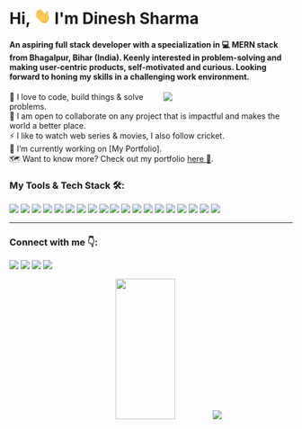 <h1 align="left">Hi, <img src="https://raw.githubusercontent.com/srikanta30/srikanta30/main/assets/wave.gif" width="30"> I'm Dinesh Sharma</h1>

<h4 align="left">An aspiring full stack developer with a specialization in 💻 MERN stack from Bhagalpur, Bihar (India). Keenly interested in problem-solving and making user-centric products, self-motivated and curious. Looking forward to honing my skills in a challenging work environment.</h4>
<img align='right' src="https://c.tenor.com/aD7y5Tg9BzwAAAAC/web-design-modern-web-gif.gif" width="230">


<p align="left">
  🌱 I love to code, build things & solve problems. <br/>
   🤝 I am open to collaborate on any project that is impactful and makes the world a better place. <br/>
   ⚡ I like to watch web series & movies, I also follow cricket.<br/>
   🔭 I’m currently working on [My Portfolio].<br/>
  🗺️ Want to know more? Check out my portfolio <a href="https://dineshsharma.netlify.app/"> here 🔗</a>. <br/>
</p>

<h3 align="left">My Tools & Tech Stack 🛠️:</h3>
<p align="left">

  
  <img src = "https://img.shields.io/badge/-HTML5-E34F26?style=flat&logo=html5&logoColor=white"> <img src = "https://img.shields.io/badge/-CSS3-1572B6?style=flat&logo=css3&logoColor=white"> <img src="https://img.shields.io/badge/-JavaScript-eed718?style=flat&logo=javascript&logoColor=ffffff"> <img src="https://img.shields.io/badge/-React-000000?style=flat&logo=react&logoColor=00c8ff"> <img src="https://img.shields.io/badge/-Redux-764abc?style=flat&logo=redux&logoColor=white"> <img src="https://img.shields.io/badge/-Bootstrap-563D7C?style=flat&logo=bootstrap&logoColor=white"> <img src="https://img.shields.io/badge/Material--UI-0081CB?logo=material-ui&logoColor=white"> <img src="https://img.shields.io/badge/styled--components-DB7093?style=flat&logo=styled-components&logoColor=white"> <img src="https://img.shields.io/badge/-MongoDB-4DB33D?style=flat&logo=mongodb&logoColor=FFFFFF"> <img src="https://img.shields.io/badge/redis-CC0000.svg?style=flat&logo=redis&logoColor=white"> <img src="https://img.shields.io/badge/-Node.js-3C873A?style=flat&logo=Node.js&logoColor=white"> <img src="https://img.shields.io/badge/Express.js-000000?style=flat&logo=express&logoColor=white"> <img src="https://img.shields.io/badge/Postman-FF6C37?style=flat&logo=Postman&logoColor=white"> <img src="https://img.shields.io/badge/npm-CB3837?style=flat&logo=npm&logoColor=white"> <img src="http://img.shields.io/badge/-Git-F1502F?style=flat&logo=git&logoColor=FFFFFF"> <img src="http://img.shields.io/badge/-Github-000000?style=flat&logo=github&logoColor=FFFFFF"> <img src="https://img.shields.io/badge/Netlify-00C7B7?style=flat&logo=netlify&logoColor=white"> <img src="https://img.shields.io/badge/Heroku-430098?style=flat&logo=heroku&logoColor=white"> <img src="http://img.shields.io/badge/-VS%20Code-007ACC?style=flat&logo=visual%20studio%20code&logoColor=white"> </p>

---




  <h3 align="left">Connect with me 👇:</h3>

  <p align="left">
    <a href="mailto:dinoweblog@gmail.com"><img src="https://img.shields.io/badge/-GMAIL-D14836?style=for-the-badge&logo=gmail&logoColor=white"></a> 
    <a href="https://in.linkedin.com/in/dino-web"><img src="https://img.shields.io/badge/-LINKEDIN-0077B5?style=for-the-badge&logo=linkedin&logoColor=white"></a>
    <a href="https://twitter.com/imD1nesh"><img src="https://img.shields.io/badge/-Twitter-1DA1F2?style=for-the-badge&logo=Twitter&logoColor=white"></a>
    <a target="_blank" href="https://dinoweblog.github.io"> <img src="https://img.shields.io/badge/-Portfolio-FFCC1D?style=for-the-badge&logo=Apostrophe&logoColor=white"></a>

</p>

<!-- <p align="left">
  Show ❤️ by starring repositories you find useful.
  <br />
  Also, you can ⭐ or fork the repositories if you want to add a new feature or improve them.
  <br/>
  <br/>
</p> -->
<!-- <p align="left"> <img src="https://komarev.com/ghpvc/?username=dinoweblog-github-username&color=8e8cd8" alt="dinoweblog" /> </p> -->


<p align="center"  height= "300px"> 
   <img height= "250px" width ="46%" src="https://github-readme-stats.vercel.app/api/top-langs/?username=dinoweblog&theme=react&layout=compact" />
   <img  src="https://github-stats-alpha.vercel.app/api?username=dinoweblog&cc=252734&tc=fff&ic=fff&bc=fff"/>
       
 </p>
